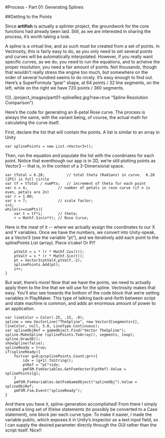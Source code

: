 #Process - Part 01: Generating Splines

##Getting to the Points

Since **artifish** is actually a splinter project, the groundwork for the core functions had already been laid.  Still, as we are interested in sharing the process, it’s worth taking a look.

A spline is a virtual line, and as such must be created from a set of points.  In Vectrosity, this is fairly easy to do, as you only need to set several points and curves will be automatically interpolated.  However, if you really want specific curves, as we do, you need to run the equations, and to acheive the proper resolution, you need a fair amount of points.  Not thousands, though that wouldn’t really stress the engine too much, but somewhere on the order of several hundred seems to do nicely.  It’s easy enough to find out.  Here’s a SuperFormula “gear” shape, at 64 points / 32 line segments, on the left, while on the right we have 720 points / 360 segments.  

![](../project_images/part01-splineRez.jpg?raw=true “Spline Resolution Comparison”)

Here’s the code for generating an 8-petal Rose curve.  The process is always the same, with the variant being, of course, the actual math for calculating the curve itself.



First, declare the list that will contain the points.  A list is similar to an array in Unity
```
var splinePoints = new List.<Vector3>();

```

Then, run the equation and populate the list with the coordinates for each point.  Notice that eventhough our app is in 2D, we’re still plotting points as Vector3 -- that is, in the context of a 3-Dimensional space.

```
var tTotal = 6.28;  	    // total theta (Radians) in curve.  6.28 (2PI) is full circle
var tf = tTotal / numPts;   // increment of theta for each point
var n = 4;  		    // number of petals in rose curve (if n is even, petals are 2n)
var r = 1.00; 
var s = 7;  		    // scale factor;
i=1;
while(i<=numPts){
	var t = tf*i; 	    // theta;
	r = Mathf.Sin(n*t); // Rose Curve;
```
Here is the meat of it -- where we actually assign the coordinates to our X and Y variables. Once we have the numbers, we convert into Unity-speak, as a Vector3 (see the variable “pt”), and we iteratively add each point to the splinePoints List (array).  Piece o’cake!  Or Pi?

```
	ptValX = s * (r * Mathf.Cos(t));
	ptValY = s * (r * Mathf.Sin(t));
	pt = Vector3(ptValX,ptValY,-2);
	splinePoints.Add(pt);
	i++;
}
```

But wait, there’s more!  Now that we have the points, we need to actually apply them to the line that we will use for the spline.  Vectrosity makes that easy.  You’ll also see towards the bottom of the code block that we’re setting variables in PlayMaker.  This type of talking back-and-forth between script and state machine is common, and adds an enormous amount of power to an application.

```
var lineColor = Color(.25, .15, .0);
spline = new VectorLine("TheSpline", new Vector3[segments+1], lineColor, null, 5.0, LineType.Continuous);
var splineObjRef = gameObject.Find("Vector TheSpline");
spline.MakeSpline (splinePoints.ToArray(), segments, loop);
spline.Draw3D();
showSpline(false); 
splineReady = true;
if(splineReady){
	for(var g=0;g<splinePoints.Count;g++){
		idx = (g+1).ToString();
		ptRef = "pt"+idx;
		pmFSM.FsmVariables.GetFsmVector3(ptRef).Value = splinePoints[g];
	}
	pmFSM.FsmVariables.GetFsmGameObject("splineObj").Value = splineObjRef;
	pmFSM.Fsm.Event("splineReady");
}

```

And there you have it, spline-generation accomplished!  From there I simply created a long set of if/else statements (to possibly be converted to a Case statement), one block per each curve type. To make it easier, I made the variable public, which exposes it in Unity’s inspector as a text input field, so I can supply the desired parameter directly through the GUI rather than the script itself.  Nice!! 






